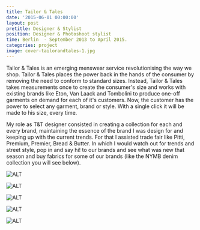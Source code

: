 ```yaml
---
title: Tailor & Tales
date: '2015-06-01 00:00:00'
layout: post
pretitle: Designer & Stylist
position: Designer & Photoshoot stylist
time: Berlin  - September 2013 to April 2015.
categories: project
image: cover-tailorandtales-1.jpg
---
```



Tailor & Tales is an emerging menswear service revolutionising the way we shop. Tailor & Tales places the power back in the hands of the consumer by removing the need to conform to standard sizes. Instead, Tailor & Tales takes measurements once to create the consumer's size and works with existing brands like Eton, Van Laack and Tombolini to produce one-off garments on demand for each of it's customers. Now, the customer has the power to select any garment, brand or style. With a single click it will be made to his size, every time.

My role as T&T designer consisted in creating a collection for each and every brand, maintaining the essence of the brand I was design for and keeping up with the current trends. For that I assisted trade fair like Pitti, Premium, Premier, Bread & Butter. In which I would watch out for trends and street style, pop in and say hi! to our brands and see what was new that season and buy fabrics for some of our brands (like the NYMB denim collection you will see below).


![ALT](http://placehold.it/800x600)

![ALT](http://placehold.it/800x600)

![ALT](http://placehold.it/800x600)

![ALT](http://placehold.it/600x800)

![ALT](http://placehold.it/800x600)

